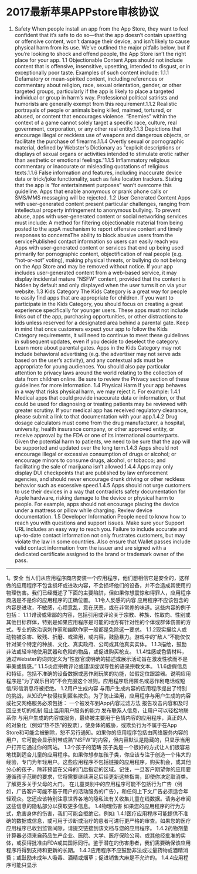 # 2017最新苹果APPstore审核协议
1. Safety
When people install an app from the App Store, they want to feel confident that it’s safe to do so—that the app doesn’t contain upsetting or offensive content, won’t damage their device, and isn’t likely to cause physical harm from its use. We’ve outlined the major pitfalls below, but if you’re looking to shock and offend people, the App Store isn’t the right place for your app.
1.1 Objectionable Content
Apps should not include content that is offensive, insensitive, upsetting, intended to disgust, or in exceptionally poor taste. Examples of such content include:
1.1.1 Defamatory or mean-spirited content, including references or commentary about religion, race, sexual orientation, gender, or other targeted groups, particularly if the app is likely to place a targeted individual or group in harm’s way. Professional political satirists and humorists are generally exempt from this requirement.1.1.2 Realistic portrayals of people or animals being killed, maimed, tortured, or abused, or content that encourages violence. “Enemies” within the context of a game cannot solely target a specific race, culture, real government, corporation, or any other real entity.1.1.3 Depictions that encourage illegal or reckless use of weapons and dangerous objects, or facilitate the purchase of firearms.1.1.4 Overtly sexual or pornographic material, defined by Webster's Dictionary as "explicit descriptions or displays of sexual organs or activities intended to stimulate erotic rather than aesthetic or emotional feelings."1.1.5 Inflammatory religious commentary or inaccurate or misleading quotations of religious texts.1.1.6 False information and features, including inaccurate device data or trick/joke functionality, such as fake location trackers. Stating that the app is “for entertainment purposes” won’t overcome this guideline. Apps that enable anonymous or prank phone calls or SMS/MMS messaging will be rejected.
1.2 User Generated Content
Apps with user-generated content present particular challenges, ranging from intellectual property infringement to anonymous bullying. To prevent abuse, apps with user-generated content or social networking services must include:
A method for filtering objectionable material from being posted to the appA mechanism to report offensive content and timely responses to concernsThe ability to block abusive users from the servicePublished contact information so users can easily reach you
Apps with user-generated content or services that end up being used primarily for pornographic content, objectification of real people (e.g. “hot-or-not” voting), making physical threats, or bullying do not belong on the App Store and may be removed without notice. If your app includes user-generated content from a web-based service, it may display incidental mature “NSFW” content, provided that the content is hidden by default and only displayed when the user turns it on via your website.
1.3 Kids Category
The Kids Category is a great way for people to easily find apps that are appropriate for children. If you want to participate in the Kids Category, you should focus on creating a great experience specifically for younger users. These apps must not include links out of the app, purchasing opportunities, or other distractions to kids unless reserved for a designated area behind a parental gate. Keep in mind that once customers expect your app to follow the Kids Category requirements, it will need to continue to meet these guidelines in subsequent updates, even if you decide to deselect the category. Learn more about parental gates.
Apps in the Kids Category may not include behavioral advertising (e.g. the advertiser may not serve ads based on the user’s activity), and any contextual ads must be appropriate for young audiences. You should also pay particular attention to privacy laws around the world relating to the collection of data from children online. Be sure to review the Privacy section of these guidelines for more information.
1.4 Physical Harm
If your app behaves in a way that risks physical harm, we may reject it. For example:
1.4.1 Medical apps that could provide inaccurate data or information, or that could be used for diagnosing or treating patients may be reviewed with greater scrutiny. If your medical app has received regulatory clearance, please submit a link to that documentation with your app.1.4.2 Drug dosage calculators must come from the drug manufacturer, a hospital, university, health insurance company, or other approved entity, or receive approval by the FDA or one of its international counterparts. Given the potential harm to patients, we need to be sure that the app will be supported and updated over the long term.1.4.3 Apps should not encourage illegal or excessive consumption of drugs or alcohol; or encourage minors to consume drugs, alcohol, or tobacco; and facilitating the sale of marijuana isn’t allowed.1.4.4 Apps may only display DUI checkpoints that are published by law enforcement agencies, and should never encourage drunk driving or other reckless behavior such as excessive speed.1.4.5 Apps should not urge customers to use their devices in a way that contradicts safety documentation for Apple hardware, risking damage to the device or physical harm to people. For example, apps should not encourage placing the device under a mattress or pillow while charging. Review device documentation.
1.5 Developer Information
People need to know how to reach you with questions and support issues. Make sure your Support URL includes an easy way to reach you. Failure to include accurate and up-to-date contact information not only frustrates customers, but may violate the law in some countries. Also ensure that Wallet passes include valid contact information from the issuer and are signed with a dedicated certificate assigned to the brand or trademark owner of the pass.


----------------------
1。安全
当人们从应用程序商店安装一个应用程序，他们想相信它是安全的，这样做的应用程序不包含损坏或进攻内容，不会损坏他们的设备，并不会造成其使用的物理伤害。我们已经概述了下面的主要陷阱，但如果你想震惊和得罪人，应用程序商店是不是你的应用程序的正确位置。
1.1令人反感的内容
应用程序不应该包含的内容是进攻，不敏感，心烦意乱，意在厌恶，或在非常差的味道。这些内容的例子包括：
1.1.1诽谤或卑鄙的内容，包括引用或评论关于宗教、种族、性取向、性别或其他目标群体，特别是如果应用程序是可能的地方有针对性的个体或群体伤害的方式。专业的政治讽刺作家和幽默作家一般都是免除这一要求。
1.1.2现实描绘人或动物被杀害、致残、折磨、或滥用，或内容，鼓励暴力。游戏中的“敌人”不能仅仅针对某个特定的种族、文化、真实政府、公司或其他真实实体。
1.1.3描绘，鼓励非法或轻率地使用武器和危险的物品，或促进购买枪支。
1.1.4性感或色情材料，通过Webster的词典定义为“性器官或明确的描述或展示活动旨在激发性欲而不是审美或情感。”
1.1.5炎症宗教评论或错误或误导性的语录宗教文本。
1.1.6虚假信息和特征，包括不准确的设备数据或恶作剧玩笑的功能，如假定位跟踪器。说明应用程序是“为了娱乐目的”不会克服这个准则。应用程序启用匿名或恶作剧电话或短信/彩信消息将被拒绝。
1.2用户生成内容
与用户生成内容的应用程序提出了特别的挑战，从知识产权侵权到匿名欺负。为了防止滥用，应用程序与用户生成的内容或社交网络服务必须包括：
一个被发布到App内容过滤方法
报告攻击内容和及时回应关切的机制
阻止滥用用户服务的能力
发布联系人信息，让用户可以轻松地联系你
与用户生成的内容或服务，最终被主要用于色情内容的应用程序，真正的人的对象化（例如“热不热”的投票），使身体的威胁，或欺负行为不属于在App Store和可能会被删除，恕不另行通知。如果你的应用程序包括由网络服务内容的用户，它可能会显示附带成熟“NSFW”的内容，但内容默认是隐藏的，只显示当用户打开它通过你的网站。
1.3个孩子的范畴
孩子类是一个很好的方式让人们很容易地找到适合儿童的应用程序。如果你想参加孩子类，你应该专注于创造一个伟大的经验，专门为年轻用户。这些应用程序不包括链接的应用程序，购买机会，或其他分心的孩子，除非预留在父母的门后指定的区域。记住，一旦客户期望你的应用要遵循孩子范畴的要求，它将需要继续满足后续更新这些指南，即使你决定取消类。了解更多关于父母的大门。
在儿童类别中的应用程序可能不包括行为广告（例如，广告客户可能不基于用户的活动服务的广告），和任何上下文广告必须适合年轻观众。您还应该特别注意世界各地的隐私法有关收集儿童在线数据。请务必审阅这些信息的隐私部分以获取更多信息。
1.4物理伤害
如果您的应用程序的行为方式，危害身体的伤害，我们可能会拒绝它。例如:
1.4.1医疗应用程序可能提供不准确的数据或信息，或可用于诊断或治疗的患者可进行更严格的审查。如果您的医疗应用程序已收到监管间隙，请提交链接到该文档与您的应用程序。
1.4.2药物剂量计算器必须来自药品生产企业、医院、大学、医疗保险公司、或其他经批准的实体，或获得批准由FDA或其国际同行。鉴于潜在的伤害患者，我们需要确保该应用程序将得到支持和更新的长期。
1.4.3应用程序不应鼓励非法或过量药物或酒精消费；或鼓励未成年人吸毒、酒精或烟草；促进销售大麻是不允许的。
1.4.4应用程序可能只显示
